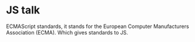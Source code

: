 # JS talk 
ECMAScript standards, it stands for the European Computer Manufacturers Association (ECMA). Which gives standards to JS.